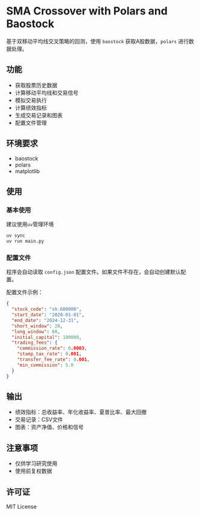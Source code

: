 # SMA Crossover with Polars and Baostock

基于双移动平均线交叉策略的回测，使用 `baostock` 获取A股数据，`polars` 进行数据处理。

## 功能

- 获取股票历史数据
- 计算移动平均线和交易信号
- 模拟交易执行
- 计算绩效指标
- 生成交易记录和图表
- 配置文件管理

## 环境要求

- baostock
- polars
- matplotlib

## 使用

### 基本使用

建议使用`uv`管理环境

```bash
uv sync
uv run main.py
```

### 配置文件
程序会自动读取 `config.json` 配置文件。如果文件不存在，会自动创建默认配置。

配置文件示例：
```json
{
  "stock_code": "sh.600000",
  "start_date": "2020-01-01",
  "end_date": "2024-12-31",
  "short_window": 20,
  "long_window": 60,
  "initial_capital": 100000,
  "trading_fees": {
    "commission_rate": 0.0003,
    "stamp_tax_rate": 0.001,
    "transfer_fee_rate": 0.001,
    "min_commission": 5.0
  }
}
```

## 输出

- 绩效指标：总收益率、年化收益率、夏普比率、最大回撤
- 交易记录：CSV文件
- 图表：资产净值、价格和信号

## 注意事项

- 仅供学习研究使用
- 使用前复权数据

## 许可证

MIT License
